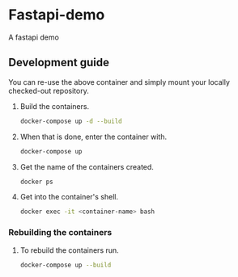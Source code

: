 # Fastapi-demo
A fastapi demo

## Development guide

You can re-use the above container and simply mount your locally checked-out repository.

1. Build the containers.

    ```bash
    docker-compose up -d --build 
    ```

1. When that is done, enter the container with.

    ```bash
    docker-compose up
    ```

1. Get the name of the containers created.

    ```bash
    docker ps
    ```

1. Get into the container's shell.

    ```bash
    docker exec -it <container-name> bash
    ```

### Rebuilding the containers

1. To rebuild the containers run.

    ```bash
    docker-compose up --build
    ```